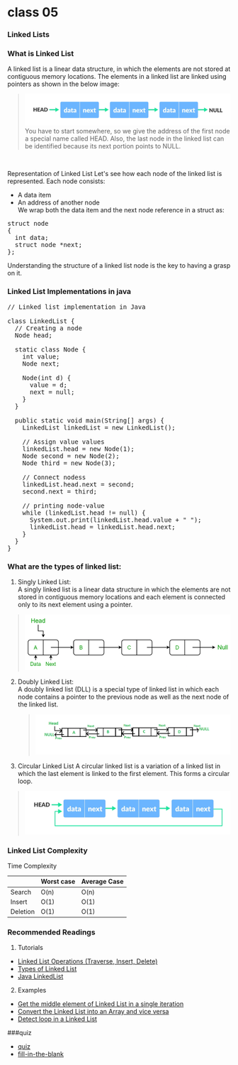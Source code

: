 # class 05

 ### Linked Lists

 ### What is Linked List
   A linked list is a linear data structure, in which the elements are not stored at contiguous memory locations. The elements in a linked list are linked using pointers as shown in the below image:
  >![](R.png)
You have to start somewhere, so we give the address of the first node a special name called HEAD. Also, the last node in the linked list can be identified because its next portion points to NULL.
<br>

  Representation of Linked List
  Let's see how each node of the  linked list is represented. Each node consists: <br>
- A data item<br>
- An address of another node<br>
We wrap both the data item and the next node reference in a struct as:

<pre>struct node
{
  int data;
  struct node *next;
};</pre>
Understanding the structure of a linked list node is the key to having a grasp on it.<br>

### Linked List Implementations in java
>
<pre>
// Linked list implementation in Java

class LinkedList {
  // Creating a node
  Node head;

  static class Node {
    int value;
    Node next;

    Node(int d) {
      value = d;
      next = null;
    }
  }

  public static void main(String[] args) {
    LinkedList linkedList = new LinkedList();

    // Assign value values
    linkedList.head = new Node(1);
    Node second = new Node(2);
    Node third = new Node(3);

    // Connect nodess
    linkedList.head.next = second;
    second.next = third;

    // printing node-value
    while (linkedList.head != null) {
      System.out.print(linkedList.head.value + " ");
      linkedList.head = linkedList.head.next;
    }
  }
}</pre>
  ### What are the types of linked list:
  1. Singly Linked List:<br>
   A singly linked list is a linear data structure in which the elements are not stored in contiguous memory locations and each element is connected only to its next element using a pointer.
   >![](sl.png)


 2. Doubly Linked List:<br>
     A doubly linked list (DLL) is a special type of linked list in which each node contains a pointer to the previous node as well as the next node of the linked list.
     <br>
     >![](DLL1.png)<br>
     
3. Circular Linked List
   A circular linked list is a variation of a linked list in which the last element is linked to the first element. This forms a circular loop.
  > ![](circular-linked-list.webp)

### Linked List Complexity
Time Complexity

|    |Worst case|	Average Case|
|--------------|-----------|----------|
Search	|O(n)| O(n)|
|Insert|	O(1)|	O(1)
|Deletion|	O(1)|	O(1)

### Recommended Readings
1. Tutorials
* [Linked List Operations (Traverse, Insert, Delete)](https://www.programiz.com/dsa/linked-list-operations)
* [Types of Linked List](https://www.programiz.com/dsa/linked-list-types)
* [Java LinkedList](https://www.programiz.com/java-programming/linkedlist)
2. Examples
* [Get the middle element of Linked List in a single iteration](https://www.programiz.com/java-programming/examples/get-middle-element-of-linkedlist)
* [Convert the Linked List into an Array and vice versa](https://www.programiz.com/java-programming/examples/linkedlist-array-conversion)
* [Detect loop in a Linked List](https://www.programiz.com/java-programming/examples/detect-loop-in-linkedlist)

###quiz 
* [quiz](https://www.geeksforgeeks.org/data-structure-gq/top-mcqs-on-linked-list-data-structure-with-answers/)
* [fill-in-the-blank ](https://quizlet.com/204481717/ch-17-linked-lists-fill-in-the-blank-flash-cards/)